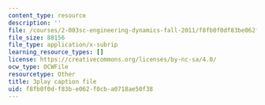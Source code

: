 ```yaml
---
content_type: resource
description: ''
file: /courses/2-003sc-engineering-dynamics-fall-2011/f8fb0f0df83be062f0cba0718ae50f38_OxcCPTc_bXw.srt
file_size: 88156
file_type: application/x-subrip
learning_resource_types: []
license: https://creativecommons.org/licenses/by-nc-sa/4.0/
ocw_type: OCWFile
resourcetype: Other
title: 3play caption file
uid: f8fb0f0d-f83b-e062-f0cb-a0718ae50f38
---
```

